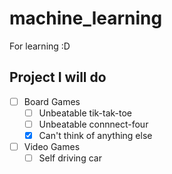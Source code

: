 # machine_learning
For learning :D

## Project I will do
- [ ] Board Games
  - [ ] Unbeatable tik-tak-toe
  - [ ] Unbeatable connnect-four
  - [x] Can't think of anything else
- [ ] Video Games
  - [ ] Self driving car
